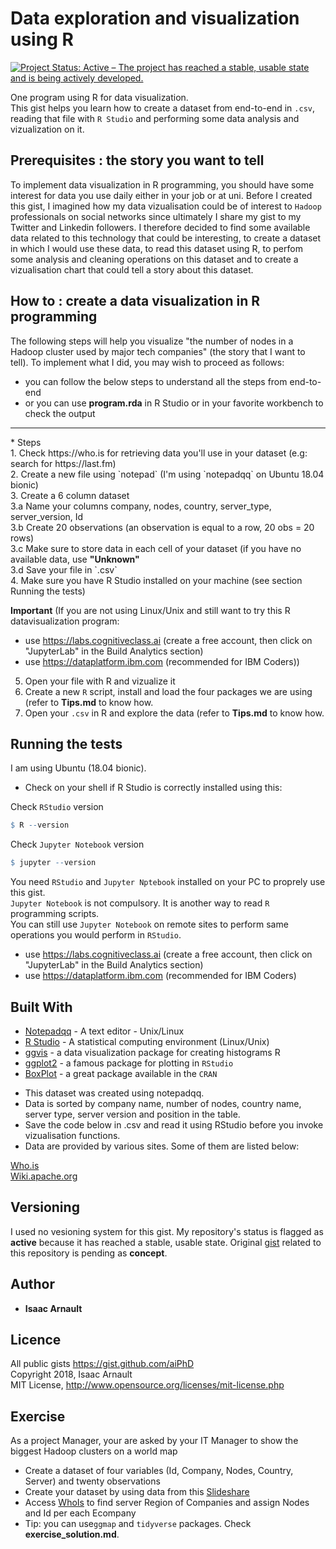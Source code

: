 # Data exploration and visualization using R

[![Project Status: Active – The project has reached a stable, usable state and is being actively developed.](https://www.repostatus.org/badges/latest/active.svg)](https://www.repostatus.org/#active)

One program using R for data visualization.<br>
This gist helps you learn how to create a dataset from end-to-end in `.csv`, reading that file with `R Studio` and performing some data analysis and vizualization on it.
</hr>

## Prerequisites : the story you want to tell
To implement data visualization in R programming, you should have some interest for data you use daily either in your job or at uni. Before I created this gist, I imagined how my data vizualisation could be of interest to `Hadoop` professionals on social networks since ultimately I share my gist to my Twitter and Linkedin followers. I therefore decided to find some available data related to this technology that could be interesting, to create a dataset in which I would use these data, to read this dataset using R, to perfom some analysis and cleaning operations on this dataset and to create a vizualisation chart that could tell a story about this dataset.

## How to : create a data visualization in R programming
The following steps will help you visualize "the number of nodes in a Hadoop cluster used by major tech companies" (the story that I want to tell). To implement what I did, you may wish to proceed as follows:
- you can follow the below steps to understand all the steps from end-to-end
- or you can use <b>program.rda</b> in R Studio or in your favorite workbench to check the output
<hr>
* Steps<br>
1. Check https://who.is for retrieving data you'll use in your dataset (e.g: search for https://last.fm)<br>
2. Create a new file using `notepad` (I'm using `notepadqq` on Ubuntu 18.04 bionic)<br>
3. Create a 6 column dataset<br>
  3.a Name your columns company, nodes, country, server_type, server_version, Id<br>
  3.b Create 20 observations (an observation is equal to a row, 20 obs = 20 rows)<br>
  3.c Make sure to store data in each cell of your dataset (if you have no available data, use <b>"Unknown"</b><br>
  3.d Save your file in `.csv`<br>
4. Make sure you have R Studio installed on your machine (see section Running the tests)<br>

<b>Important</b>
(If you are not using Linux/Unix and still want to try this R datavisualization program:
* use https://labs.cognitiveclass.ai (create a free account, then click on "JupyterLab" in the Build Analytics section)
* use https://dataplatform.ibm.com (recommended for IBM Coders))

5. Open your file with R and vizualize it<br>
6. Create a new `R` script, install and load the four packages we are using (refer to <b>Tips.md</b> to know how.<br>
7. Open your `.csv` in R and explore the data (refer to <b>Tips.md</b> to know how.

## Running the tests
I am using Ubuntu (18.04 bionic).<br>
* Check on your shell if R Studio is correctly installed using this:

Check `RStudio` version
```R
$ R --version
```
Check `Jupyter Notebook` version
```R
$ jupyter --version
```
</p>
</details>

You need `RStudio` and `Jupyter Nptebook` installed on your PC to proprely use this gist.<br>
`Jupyter Notebook` is not compulsory. It is another way to read `R` programming scripts.<br>
You can still use `Jupyter Notebook` on remote sites to perform same operations you would perform in `RStudio`.<br>
* use https://labs.cognitiveclass.ai (create a free account, then click on "JupyterLab" in the Build Analytics section)<br>
* use https://dataplatform.ibm.com (recommended for IBM Coders)

## Built With

* [Notepadqq](https://notepadqq.com/wp/download) - A text editor - Unix/Linux
* [R Studio](https://linuxhint.com/rstudio-for-ubuntu) - A statistical computing environment (Linux/Unix)
* [ggvis](https://ggvis.rstudio.com/) - a data visualization package for creating histograms R
* [ggplot2](https://ggplot2.tidyverse.org) - a famous package for plotting in `RStudio`
* [BoxPlot](https://www.statmethods.net/graphs/boxplot.html) - a great package available in the `CRAN`

- This dataset was created using notepadqq.<br>
- Data is sorted by company name, number of nodes, country name, server type, server version and position in the table.<br>
- Save the code below in .csv and read it using RStudio before you invoke vizualisation functions.<br>
- Data are provided by various sites. Some of them are listed below:<br>

[Who.is](https://who.is)<br>
[Wiki.apache.org](https://wiki.apache.org/hadoop/PoweredBy)

## Versioning

I used no vesioning system for this gist. My repository's status is flagged as <b>active</b> because it has reached a stable, usable state. Original [gist](https://gist.github.com/aiPhD/16d757d8eff227ae624f1852fe1c8a91) related to this repository is pending as <b>concept</b>.

## Author

* **Isaac Arnault**

## Licence

All public gists https://gist.github.com/aiPhD<br>
Copyright 2018, Isaac Arnault<br>
MIT License, http://www.opensource.org/licenses/mit-license.php

## Exercise
As a project Manager, your are asked by your IT Manager to show the biggest Hadoop clusters on a world map<br>
* Create a dataset of four variables (Id, Company, Nodes, Country, Server) and twenty observations
* Create your dataset by using data from this [Slideshare](https://fr.slideshare.net/chopramanish/organizations-with-largest-hadoop-clusters)
* Access [WhoIs](https://who.is) to find server Region of Companies and assign Nodes and Id per each Ecompany
* Tip: you can use`ggmap` and `tidyverse` packages. Check <b>exercise_solution.md</b>.

